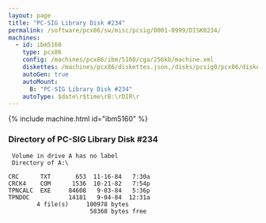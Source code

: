 ```yaml
---
layout: page
title: "PC-SIG Library Disk #234"
permalink: /software/pcx86/sw/misc/pcsig/0001-0999/DISK0234/
machines:
  - id: ibm5160
    type: pcx86
    config: /machines/pcx86/ibm/5160/cga/256kb/machine.xml
    diskettes: /machines/pcx86/diskettes.json,/disks/pcsig0/pcx86/diskettes.json
    autoGen: true
    autoMount:
      B: "PC-SIG Library Disk #234"
    autoType: $date\r$time\rB:\rDIR\r
---
```


{% include machine.html id="ibm5160" %}

### Directory of PC-SIG Library Disk #234

     Volume in drive A has no label
     Directory of A:\

    CRC      TXT       653  11-16-84   7:30a
    CRCK4    COM      1536  10-21-82   7:54p
    TPNCALC  EXE     84608   9-03-84   5:36p
    TPNDOC           14181   9-04-84  12:31a
            4 file(s)     100978 bytes
                           58368 bytes free

